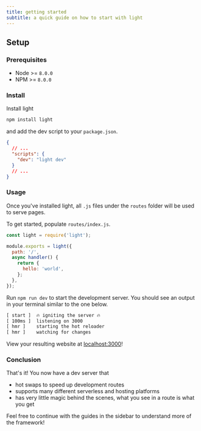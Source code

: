 ```yaml
---
title: getting started
subtitle: a quick guide on how to start with light
---
```


## Setup

### Prerequisites

- Node >= `8.0.0`
- NPM >= `8.0.0`

### Install

Install light

```bash
npm install light
```

and add the dev script to your `package.json`.

```json
{
  // ...
  "scripts": {
    "dev": "light dev"
  }
  // ...
}
```

### Usage

Once you've installed light, all `.js` files under the `routes` folder will be used to serve pages.

To get started, populate `routes/index.js`.

```js
const light = require('light');

module.exports = light({
  path: '/',
  async handler() {
    return {
      hello: 'world',
    };
  },
});
```

Run `npm run dev` to start the development server. You should see an output in your terminal similar to the one below.

```txt
[ start ]  🔥 igniting the server 🔥
[ 100ms ]  listening on 3000
[ hmr ]    starting the hot reloader
[ hmr ]    watching for changes
```

View your resulting website at [localhost:3000](http://localhost:3000)!

### Conclusion

That's it! You now have a dev server that

- hot swaps to speed up development routes
- supports many different serverless and hosting platforms
- has very little magic behind the scenes, what you see in a route is what you get

Feel free to continue with the guides in the sidebar to understand more of the framework!
